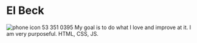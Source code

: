 # El Beck
![phone icon](http://cdn.onlinewebfonts.com/svg/img_208843.png) 53 351 0395
My goal is to do what I love and improve at it. 
I am very purposeful.
HTML, CSS, JS.
